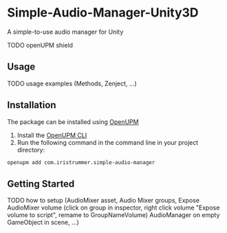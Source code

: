 # Simple-Audio-Manager-Unity3D
A simple-to-use audio manager for Unity

TODO openUPM shield

## Usage
TODO usage examples (Methods, Zenject, ...)

## Installation

The package can be installed using [OpenUPM](https://openupm.com/packages/com.iristrummer.simple-audio-manager)
1. Install the [OpenUPM CLI](https://github.com/openupm/openupm-cli#installation)
2. Run the following command in the command line in your project directory:
```bash
openupm add com.iristrummer.simple-audio-manager
```

## Getting Started
TODO how to setup (AudioMixer asset, Audio Mixer groups, Expose AudioMixer volume (click on group in inspector, right click volume "Expose volume to script", remame to GroupNameVolume) AudioManager on empty GameObject in scene, ...)